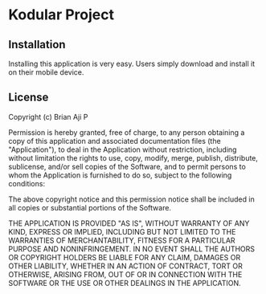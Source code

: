 # Kodular Project

## Installation
Installing this application is very easy. Users simply download and install it on their mobile device.

## License
Copyright (c) Brian Aji P

Permission is hereby granted, free of charge, to any person obtaining a copy
of this application and associated documentation files (the "Application"), to deal
in the Application without restriction, including without limitation the rights
to use, copy, modify, merge, publish, distribute, sublicense, and/or sell
copies of the Software, and to permit persons to whom the Application is
furnished to do so, subject to the following conditions:

The above copyright notice and this permission notice shall be included in all
copies or substantial portions of the Software.

THE APPLICATION IS PROVIDED "AS IS", WITHOUT WARRANTY OF ANY KIND, EXPRESS OR
IMPLIED, INCLUDING BUT NOT LIMITED TO THE WARRANTIES OF MERCHANTABILITY,
FITNESS FOR A PARTICULAR PURPOSE AND NONINFRINGEMENT. IN NO EVENT SHALL THE
AUTHORS OR COPYRIGHT HOLDERS BE LIABLE FOR ANY CLAIM, DAMAGES OR OTHER
LIABILITY, WHETHER IN AN ACTION OF CONTRACT, TORT OR OTHERWISE, ARISING FROM,
OUT OF OR IN CONNECTION WITH THE SOFTWARE OR THE USE OR OTHER DEALINGS IN THE
APPLICATION.

